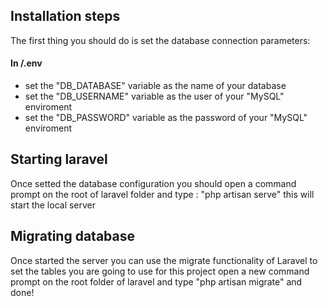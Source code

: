 
## Installation steps

The first thing you should do is set the database connection parameters:

#### In /.env

 * set the "DB_DATABASE" variable as the name of your database
 * set the "DB_USERNAME" variable as the user of your "MySQL" enviroment
 * set the "DB_PASSWORD" variable as the password of your "MySQL" enviroment

## Starting laravel

Once setted the database configuration you should open a command prompt on the root of laravel folder and type : "php artisan serve"
this will start the local server

## Migrating database

Once started the server you can use the migrate functionality of Laravel to set the tables you are going to use for this project
open a new command prompt on the root folder of laravel and type "php artisan migrate" and done! 


